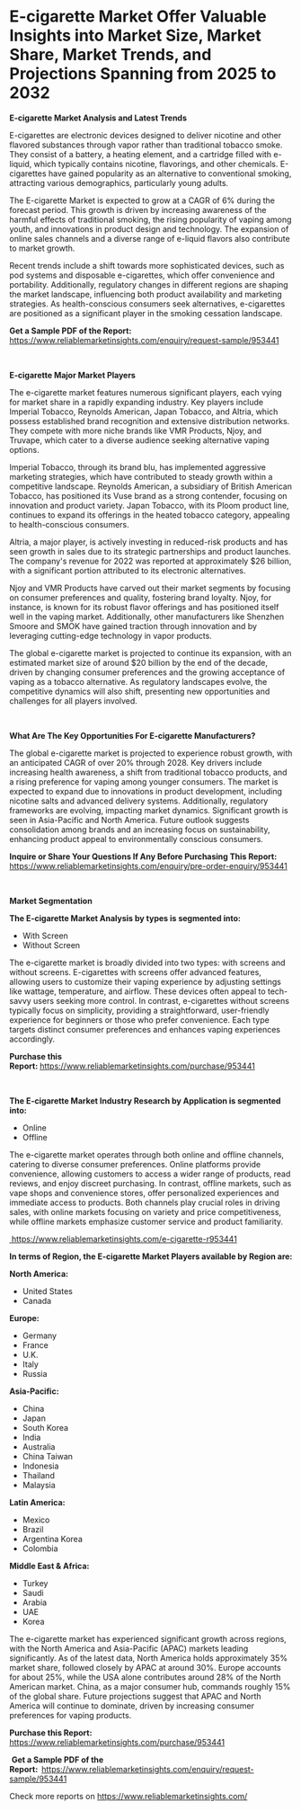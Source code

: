 <p><h1>E-cigarette Market Offer Valuable Insights into Market Size, Market Share, Market Trends, and Projections Spanning from 2025 to 2032</h1></p><p><strong>E-cigarette Market Analysis and Latest Trends</strong></p>
<p><p>E-cigarettes are electronic devices designed to deliver nicotine and other flavored substances through vapor rather than traditional tobacco smoke. They consist of a battery, a heating element, and a cartridge filled with e-liquid, which typically contains nicotine, flavorings, and other chemicals. E-cigarettes have gained popularity as an alternative to conventional smoking, attracting various demographics, particularly young adults.</p><p>The E-cigarette Market is expected to grow at a CAGR of 6% during the forecast period. This growth is driven by increasing awareness of the harmful effects of traditional smoking, the rising popularity of vaping among youth, and innovations in product design and technology. The expansion of online sales channels and a diverse range of e-liquid flavors also contribute to market growth. </p><p>Recent trends include a shift towards more sophisticated devices, such as pod systems and disposable e-cigarettes, which offer convenience and portability. Additionally, regulatory changes in different regions are shaping the market landscape, influencing both product availability and marketing strategies. As health-conscious consumers seek alternatives, e-cigarettes are positioned as a significant player in the smoking cessation landscape.</p></p>
<p><strong>Get a Sample PDF of the Report:&nbsp;</strong> <a href="https://www.reliablemarketinsights.com/enquiry/request-sample/953441?utm_campaign=2012&utm_medium=2&utm_source=Github&utm_content=ia&utm_term=09022025&utm_id=e-cigarette">https://www.reliablemarketinsights.com/enquiry/request-sample/953441</a></p>
<p>&nbsp;</p>
<p><strong>E-cigarette Major Market Players</strong></p>
<p><p>The e-cigarette market features numerous significant players, each vying for market share in a rapidly expanding industry. Key players include Imperial Tobacco, Reynolds American, Japan Tobacco, and Altria, which possess established brand recognition and extensive distribution networks. They compete with more niche brands like VMR Products, Njoy, and Truvape, which cater to a diverse audience seeking alternative vaping options.</p><p>Imperial Tobacco, through its brand blu, has implemented aggressive marketing strategies, which have contributed to steady growth within a competitive landscape. Reynolds American, a subsidiary of British American Tobacco, has positioned its Vuse brand as a strong contender, focusing on innovation and product variety. Japan Tobacco, with its Ploom product line, continues to expand its offerings in the heated tobacco category, appealing to health-conscious consumers.</p><p>Altria, a major player, is actively investing in reduced-risk products and has seen growth in sales due to its strategic partnerships and product launches. The company's revenue for 2022 was reported at approximately $26 billion, with a significant portion attributed to its electronic alternatives.</p><p>Njoy and VMR Products have carved out their market segments by focusing on consumer preferences and quality, fostering brand loyalty. Njoy, for instance, is known for its robust flavor offerings and has positioned itself well in the vaping market. Additionally, other manufacturers like Shenzhen Smoore and SMOK have gained traction through innovation and by leveraging cutting-edge technology in vapor products.</p><p>The global e-cigarette market is projected to continue its expansion, with an estimated market size of around $20 billion by the end of the decade, driven by changing consumer preferences and the growing acceptance of vaping as a tobacco alternative. As regulatory landscapes evolve, the competitive dynamics will also shift, presenting new opportunities and challenges for all players involved.</p></p>
<p>&nbsp;</p>
<p><strong>What Are The Key Opportunities For E-cigarette Manufacturers?</strong></p>
<p><p>The global e-cigarette market is projected to experience robust growth, with an anticipated CAGR of over 20% through 2028. Key drivers include increasing health awareness, a shift from traditional tobacco products, and a rising preference for vaping among younger consumers. The market is expected to expand due to innovations in product development, including nicotine salts and advanced delivery systems. Additionally, regulatory frameworks are evolving, impacting market dynamics. Significant growth is seen in Asia-Pacific and North America. Future outlook suggests consolidation among brands and an increasing focus on sustainability, enhancing product appeal to environmentally conscious consumers.</p></p>
<p><strong>Inquire or Share Your Questions If Any Before Purchasing This Report:</strong> <a href="https://www.reliablemarketinsights.com/enquiry/pre-order-enquiry/953441?utm_campaign=2012&utm_medium=2&utm_source=Github&utm_content=ia&utm_term=09022025&utm_id=e-cigarette">https://www.reliablemarketinsights.com/enquiry/pre-order-enquiry/953441</a></p>
<p>&nbsp;</p>
<p><strong>Market Segmentation</strong></p>
<p><strong>The E-cigarette Market Analysis by types is segmented into:</strong></p>
<p><ul><li>With Screen</li><li>Without Screen</li></ul></p>
<p><p>The e-cigarette market is broadly divided into two types: with screens and without screens. E-cigarettes with screens offer advanced features, allowing users to customize their vaping experience by adjusting settings like wattage, temperature, and airflow. These devices often appeal to tech-savvy users seeking more control. In contrast, e-cigarettes without screens typically focus on simplicity, providing a straightforward, user-friendly experience for beginners or those who prefer convenience. Each type targets distinct consumer preferences and enhances vaping experiences accordingly.</p></p>
<p><strong>Purchase this Report:&nbsp;</strong><a href="https://www.reliablemarketinsights.com/purchase/953441?utm_campaign=2012&utm_medium=2&utm_source=Github&utm_content=ia&utm_term=09022025&utm_id=e-cigarette">https://www.reliablemarketinsights.com/purchase/953441</a></p>
<p>&nbsp;</p>
<p><strong>The E-cigarette Market Industry Research by Application is segmented into:</strong></p>
<p><ul><li>Online</li><li>Offline</li></ul></p>
<p><p>The e-cigarette market operates through both online and offline channels, catering to diverse consumer preferences. Online platforms provide convenience, allowing customers to access a wider range of products, read reviews, and enjoy discreet purchasing. In contrast, offline markets, such as vape shops and convenience stores, offer personalized experiences and immediate access to products. Both channels play crucial roles in driving sales, with online markets focusing on variety and price competitiveness, while offline markets emphasize customer service and product familiarity.</p></p>
<p><a href="https://www.reliablemarketinsights.com/e-cigarette-r953441?utm_campaign=2012&utm_medium=2&utm_source=Github&utm_content=ia&utm_term=09022025&utm_id=e-cigarette">&nbsp;https://www.reliablemarketinsights.com/e-cigarette-r953441</a></p>
<p><strong>In terms of Region, the E-cigarette Market Players available by Region are:</strong></p>
<p>
    <p> <strong> North America: </strong>
        <ul>
            <li>United States</li>
            <li>Canada</li>
        </ul>
        </p> 
    <p> <strong> Europe: </strong>
        <ul>
            <li>Germany</li>
            <li>France</li>
            <li>U.K.</li>
            <li>Italy</li>
            <li>Russia</li>
        </ul>
        </p> 
    <p> <strong> Asia-Pacific: </strong>
        <ul>
            <li>China</li>
            <li>Japan</li>
            <li>South Korea</li>
            <li>India</li>
            <li>Australia</li>
            <li>China Taiwan</li>
            <li>Indonesia</li>
            <li>Thailand</li>
            <li>Malaysia</li>
        </ul>
        </p> 
    <p> <strong> Latin America: </strong>
        <ul>
            <li>Mexico</li>
            <li>Brazil</li>
            <li>Argentina Korea</li>
            <li>Colombia</li>
        </ul>
        </p> 
    <p> <strong> Middle East & Africa: </strong>
        <ul>
            <li>Turkey</li>
            <li>Saudi</li>
            <li>Arabia</li>
            <li>UAE</li>
            <li>Korea</li>
        </ul>
    </p>
    </p>
<p><p>The e-cigarette market has experienced significant growth across regions, with the North America and Asia-Pacific (APAC) markets leading significantly. As of the latest data, North America holds approximately 35% market share, followed closely by APAC at around 30%. Europe accounts for about 25%, while the USA alone contributes around 28% of the North American market. China, as a major consumer hub, commands roughly 15% of the global share. Future projections suggest that APAC and North America will continue to dominate, driven by increasing consumer preferences for vaping products.</p></p>
<p><strong>Purchase this Report: </strong><a href="https://www.reliablemarketinsights.com/purchase/953441?utm_campaign=2012&utm_medium=2&utm_source=Github&utm_content=ia&utm_term=09022025&utm_id=e-cigarette">https://www.reliablemarketinsights.com/purchase/953441</a></p>
<p>&nbsp;<strong>Get a Sample PDF of the Report:&nbsp;&nbsp;</strong><a href="https://www.reliablemarketinsights.com/enquiry/request-sample/953441?utm_campaign=2012&utm_medium=2&utm_source=Github&utm_content=ia&utm_term=09022025&utm_id=e-cigarette">https://www.reliablemarketinsights.com/enquiry/request-sample/953441</a></p>
<p><strong></strong></p>
<p>Check more reports on <a href="https://www.reliablemarketinsights.com/?utm_campaign=2012&utm_medium=2&utm_source=Github&utm_content=ia&utm_term=09022025&utm_id=e-cigarette">https://www.reliablemarketinsights.com/</a></p>